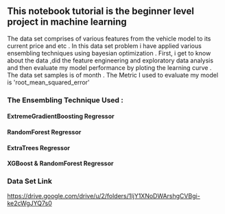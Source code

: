 ## This notebook tutorial is the beginner level project in machine learning

The data set comprises of various features from the vehicle model to its current price and etc . In this data set problem i have applied various ensembling techniques using bayesian
optimization . First, i get to know about the data ,did the feature engineering and exploratory data analysis and then evaluate my model performance by ploting the learning curve . The data set samples is of month . The Metric I used to evaluate my model is 'root_mean_squared_error' 

### The Ensembling Technique Used :
#### ExtremeGradientBoosting Regressor
#### RandomForest Regressor 
#### ExtraTrees Regressor
#### XGBoost & RandomForest Regressor

### Data Set Link

https://drive.google.com/drive/u/2/folders/1IjY1XNoDWArshgCVBgi-ke2cWgJYQ7s0
